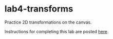 # lab4-transforms
Practice 2D transformations on the canvas. 

Instructions for completing this lab are posted [here](https://csc-vu.github.io/classes/csc4300/labs/lab04-2Dtransforms/lab4-instr.html). 
